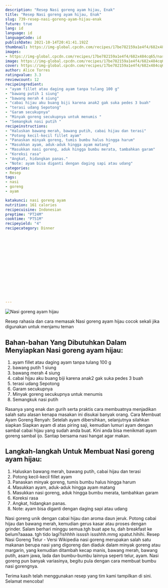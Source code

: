```yaml
---
description: "Resep Nasi goreng ayam hijau, Enak"
title: "Resep Nasi goreng ayam hijau, Enak"
slug: 739-resep-nasi-goreng-ayam-hijau-enak
future: true
lang: id
language: id
languageCode: id
publishDate: 2021-10-14T20:41:41.192Z 
thumbnail: https://img-global.cpcdn.com/recipes/17be782159a1e4f4/682x484cq65/nasi-goreng-ayam-hijau-foto-resep-utama.png
images:
- https://img-global.cpcdn.com/recipes/17be782159a1e4f4/682x484cq65/nasi-goreng-ayam-hijau-foto-resep-utama.png
image: https://img-global.cpcdn.com/recipes/17be782159a1e4f4/682x484cq65/nasi-goreng-ayam-hijau-foto-resep-utama.png
cover: https://img-global.cpcdn.com/recipes/17be782159a1e4f4/682x484cq65/nasi-goreng-ayam-hijau-foto-resep-utama.png
author: Alice Torres
ratingvalue: 3.3
reviewcount: 12
recipeingredient:
- "ayam fillet atau daging ayam tanpa tulang 100 g"
- "bawang putih 1 siung"
- "bawang merah 4 siung"
- "cabai hijau aku buang biji karena anak2 gak suka pedes 3 buah"
- "terasi udang Sepotong"
- "Garam secukupnya"
- "Minyak goreng secukupnya untuk menumis "
- "Semangkuk nasi putih "
recipeinstructions:
- "Haluskan bawang merah, bawang putih, cabai hijau dan terasi"
- "Potong kecil-kecil fillet ayam"
- "Panaskan minyak goreng, tumis bumbu halus hingga harum"
- "Masukkan ayam, aduk-aduk hingga ayam matang"
- "Masukkan nasi goreng, aduk hingga bumbu merata, tambahkan garam"
- "Koreksi rasa"
- "Angkat, hidangkan panas."
- "Note: ayam bisa diganti dengan daging sapi atau udang"
categories:
- Resep
tags:
- nasi
- goreng
- ayam

katakunci: nasi goreng ayam 
nutrition: 161 calories
recipecuisine: Indonesian
preptime: "PT24M"
cooktime: "PT51M"
recipeyield: "4"
recipecategory: Dinner


     
    
    
    
    
    
    
    
    
    
    
      
    
---
```



![Nasi goreng ayam hijau](https://img-global.cpcdn.com/recipes/17be782159a1e4f4/682x484cq65/nasi-goreng-ayam-hijau-foto-resep-utama.png)

Resep rahasia dan cara memasak  Nasi goreng ayam hijau cocok sekali jika digunakan untuk menjamu teman

<!--inarticleads1-->

## Bahan-bahan Yang Dibutuhkan Dalam Menyiapkan Nasi goreng ayam hijau:

1. ayam fillet atau daging ayam tanpa tulang 100 g
1. bawang putih 1 siung
1. bawang merah 4 siung
1. cabai hijau aku buang biji karena anak2 gak suka pedes 3 buah
1. terasi udang Sepotong
1. Garam secukupnya
1. Minyak goreng secukupnya untuk menumis 
1. Semangkuk nasi putih 

Rasanya yang enak dan gurih serta praktis cara membuatnya menjadikan salah satu alasan kenapa masakan ini disukai banyak orang. Cara Membuat Ayam Goreng Renyah: Setelah ayam dibersihkan, selanjutnya silahkan siapkan Siapkan ayam di atas piring saji, kemudian lumuri ayam dengan sambal cabai hijau yang sudah anda buat. Kini anda bisa menikmati ayam goreng sambal ijo. Santap bersama nasi hangat agar makan. 

<!--inarticleads2-->

## Langkah-langkah Untuk Membuat Nasi goreng ayam hijau:

1. Haluskan bawang merah, bawang putih, cabai hijau dan terasi
1. Potong kecil-kecil fillet ayam
1. Panaskan minyak goreng, tumis bumbu halus hingga harum
1. Masukkan ayam, aduk-aduk hingga ayam matang
1. Masukkan nasi goreng, aduk hingga bumbu merata, tambahkan garam
1. Koreksi rasa
1. Angkat, hidangkan panas.
1. Note: ayam bisa diganti dengan daging sapi atau udang


Nasi goreng unik dengan cabai hijau dan aroma daun jeruk. Potong cabai hijau dan bawang merah, kemudian gerus kasar atau proses dengan grinder. Salam berhari minggu semua.tgh buat ape tu, dah breakfast ke belum?aaaaa. tgh tido lagi?ishhhh issssh issshhh.mmg xpatut.hihihi. Resep Nasi Goreng Telur - Versi Wikipedia nasi goreng merupakan salah satu makanan berupa nasi yang digoreng dan diaduk dalam minyak goreng atau margarin, yang kemudian ditambah kecap manis, bawang merah, bawang putih, asam jawa, lada dan bumbu-bumbu lainnya seperti telur, ayam. Nasi goreng pun banyak variasinya, begitu pula dengan cara membuat bumbu nasi gorengnya. 

Terima kasih telah menggunakan resep yang tim kami tampilkan di sini. Selamat mencoba!
